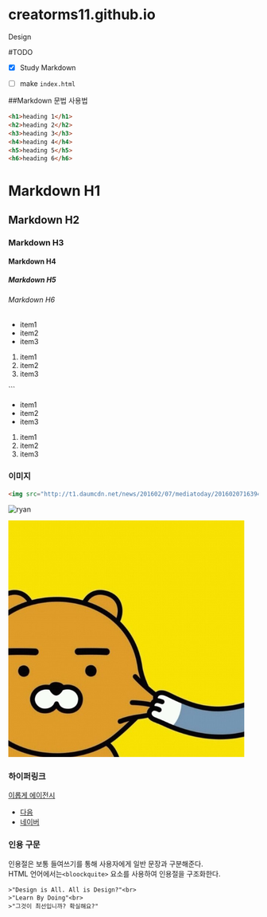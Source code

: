 # creatorms11.github.io
Design

#TODO
- [x] Study Markdown
- [  ] make `index.html`


##Markdown 문법 사용법

```html
<h1>heading 1</h1>
<h2>heading 2</h2>
<h3>heading 3</h3>
<h4>heading 4</h4>
<h5>heading 5</h5>
<h6>heading 6</h6>
```

# Markdown H1
## Markdown H2
### Markdown H3
#### Markdown H4
##### Markdown H5
###### Markdown H6


<ul>
	<li>item1</li>
	<li>item2</li>
	<li>item3</li>
</ul>

<ol>
	<li>item1</li>
	<li>item2</li>
	<li>item3</li>
</ol>
```

- item1
- item2
- item3

1. item1
1. item2
1. item3

### 이미지
```html
<img src="http://t1.daumcdn.net/news/201602/07/mediatoday/20160207163947598kela.jpg" alt="ryan" width="520" height="708">
```
<img src="http://t1.daumcdn.net/news/201602/07/mediatoday/20160207163947598kela.jpg" alt="ryan" width="260" height="354">



<!--![ryan](http://t1.daumcdn.net/news/201602/07/mediatoday/20160207163947598kela.jpg)-->

![ryan](Assets/ryan01.png "ryan01")

### 하이퍼링크 

<a href ="http://iropke.com">이롭게 에이전시</a>

-  [다음](http://www.daum.net)
-  [네이버](http://www.naver.com) 

### 인용 구문

인용절은 보통 들여쓰기를 통해 사용자에게 일반 문장과 구분해준다.<br>
HTML  언어에서는`<bloockquite>` 요소를 사용하여 인용절을 구조화한다.

	>"Design is All. All is Design?"<br>
 	>"Learn By Doing"<br>
 	>"그것이 최선입니까? 확실해요?"
